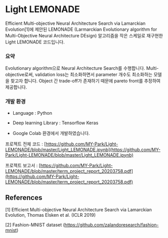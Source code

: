 # Light LEMONADE

Efficient Multi-objective Neural Architecture Search via Lamarckian Evolution[1]에 제안된 LEMONADE (Larmarckian Evolutionary algorithm for Multi-Objective Neural Architecture DEsign) 알고리즘을 작은 스케일로 재구현한 Light LEMONADE 코드입니다. 

### 요약 
Evolutionary algorithm으로 Neural Architecture Search를 수행합니다. Multi-objective로써, validation loss는 최소화하면서 parameter 개수도 최소화하는 모델을 찾고자 합니다. Object 간 trade-off가 존재하기 때문에 pareto front를 추정하여 제공합니다.
 
### 개발 환경
- Language : Python

- Deep learning Library : Tensorflow Keras

- Google Colab 환경에서 개발하였습니다.

프로젝트 전체 코드 : [https://github.com/MY-Park/Light-LEMONADE/blob/master/Light_LEMONADE.ipynb](https://github.com/MY-Park/Light-LEMONADE/blob/master/Light_LEMONADE.ipynb)


프로젝트 보고서 : [https://github.com/MY-Park/Light-LEMONADE/blob/master/term_project_report_20203758.pdf](https://github.com/MY-Park/Light-LEMONADE/blob/master/term_project_report_20203758.pdf)

## References

[1] Efficient Multi-objective Neural Architecture Search via Lamarckian Evolution, Thomas Elsken et al. (ICLR 2019)

[2] Fashion-MNIST dataset (https://github.com/zalandoresearch/fashion-mnist)


